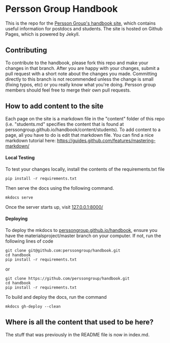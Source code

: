 # Persson Group Handbook

This is the repo for the [Persson Group's handbook site](https://perssongroup.github.io/handbook/), which contains useful information for postdocs and students. The site is hosted on Github Pages, which is powered by Jekyll.

## Contributing
To contribute to the handbook, please fork this repo and make your changes in that branch. After you are happy with your changes, submit a pull request with a short note about the changes you made. Committing directly to this branch is not recommended unless the change is small (fixing typos, etc) or you really know what you're doing. Persson group members should feel free to merge their own pull requests.

## How to add content to the site
Each page on the site is a markdown file in the "content" folder of this repo (i.e. "students.md" specifies the content that is found at perssongroup.github.io/handbook/content/students). To add content to a page, all you have to do is edit that markdown file. You can find a nice markdown tutorial here: https://guides.github.com/features/mastering-markdown/

#### Local Testing
To test your changes locally, install the contents of the requirements.txt file
```
pip install -r requirements.txt
```

Then serve the docs using the following command.
```
mkdocs serve
```

Once the server starts up, visit [127.0.0.1:8000/](http://127.0.0.1:8000/)

#### Deploying
To deploy the mkdocs to [perssongroup.github.io/handbook](https://perssongroup.github.io/handbook/), ensure you have the materialsproject/master branch on your computer. If not, run the following lines of code
```
git clone git@github.com:perssongroup/handbook.git
cd handbook
pip install -r requirements.txt
```
or
```
git clone https://github.com/perssongroup/handbook.git
cd handbook
pip install -r requirements.txt
```

To build and deploy the docs, run the command
```
mkdocs gh-deploy --clean
```

## Where is all the content that used to be here?
The stuff that was previously in the README file is now in index.md.
